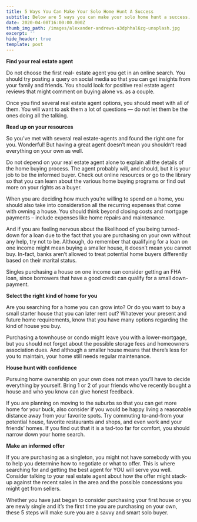 ```yaml
---
title: 5 Ways You Can Make Your Solo Home Hunt A Success
subtitle: Below are 5 ways you can make your solo home hunt a success.
date: 2020-04-08T16:00:00.000Z
thumb_img_path: /images/alexander-andrews-a3dphhal6zg-unsplash.jpg
excerpt: ''
hide_header: true
template: post
---
```

<!--StartFragment-->

**Find your real estate agent**

Do not choose the first real- estate agent you get in an online search. You should try posting a query on social media so that you can get insights from your family and friends. You should look for positive real estate agent reviews that might comment on buying alone vs. as a couple.

Once you find several real estate agent options, you should meet with all of them. You will want to ask them a lot of questions — do not let them be the ones doing all the talking.



**Read up on your resources**

So you’ve met with several real estate-agents and found the right one for you. Wonderful! But having a great agent doesn’t mean you shouldn’t read everything on your own as well.

Do not depend on your real estate agent alone to explain all the details of the home buying process. The agent probably will, and should, but it is your job to be the informed buyer. Check out online resources or go to the library so that you can learn about the various home buying programs or find out more on your rights as a buyer.

When you are deciding how much you’re willing to spend on a home, you should also take into consideration all the recurring expenses that come with owning a house. You should think beyond closing costs and mortgage payments – include expenses like home repairs and maintenance.

And if you are feeling nervous about the likelihood of you being turned-down for a loan due to the fact that you are purchasing on your own without any help, try not to be. Although, do remember that qualifying for a loan on one income might mean buying a smaller house, it doesn’t mean you cannot buy. In-fact, banks aren’t allowed to treat potential home buyers differently based on their marital status.

Singles purchasing a house on one income can consider getting an FHA loan, since borrowers that have a good credit can qualify for a small down-payment.



**Select the right kind of home for you**

Are you searching for a home you can grow into? Or do you want to buy a small starter house that you can later rent out? Whatever your present and future home requirements, know that you have many options regarding the kind of house you buy.

Purchasing a townhouse or condo might leave you with a lower-mortgage, but you should not forget about the possible storage fees and homeowners association dues. And although a smaller house means that there’s less for you to maintain, your home still needs regular maintenance.



**House hunt with confidence**

Pursuing home ownership on your own does not mean you’ll have to decide everything by yourself. Bring 1 or 2 of your friends who’ve recently bought a house and who you know can give honest feedback.

If you are planning on moving to the suburbs so that you can get more home for your buck, also consider if you would be happy living a reasonable distance away from your favorite spots. Try commuting to-and-from your potential house, favorite restaurants and shops, and even work and your friends’ homes. If you find out that it is a tad-too far for comfort, you should narrow down your home search.



**Make an informed offer**

If you are purchasing as a singleton, you might not have somebody with you to help you determine how to negotiate or what to offer. This is where searching for and getting the best agent for YOU will serve you well. Consider talking to your real estate agent about how the offer might stack-up against the recent sales in the area and the possible concessions you might get from sellers.

Whether you have just began to consider purchasing your first house or you are newly single and it’s the first time you are purchasing on your own, these 5 steps will make sure you are a savvy and smart solo buyer.

<!--EndFragment-->